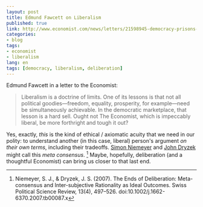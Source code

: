 ```yaml
---
layout: post
title: Edmund Fawcett on Liberalism
published: true
link: http://www.economist.com/news/letters/21598945-democracy-prisons-space-flight-uganda?frsc=dg%7Ce
categories:
- blog
tags:
- economist
- liberalism
lang: en
tags: [democracy, liberalism, deliberation]
---
```


Edmund Fawcett in a letter to the Economist:

> Liberalism is a doctrine of limits.
> One of its lessons is that not all political goodies—freedom, equality, prosperity, for example—need be simultaneously achievable.
> In the democratic marketplace, that lesson is a hard sell.
> Ought not The Economist, which is impeccably liberal, be more forthright and tough it out?

Yes, exactly, *this* is the kind of ethical / axiomatic acuity that we need in our polity:
to understand another (in this case, liberal) person's argument *on their own terms*, including their tradeoffs.
[Simon Niemeyer](http://deliberativedemocracy.anu.edu.au/dr-simon-niemeyer) and [John Dryzek](http://socpol.anu.edu.au/people/academic-staff/john-dryzek) might call this _meta consensus_. [^1]
Maybe, hopefully, deliberation (and a thoughtful Economist) can bring us closer to that last end.

[^1]: Niemeyer, S. J., & Dryzek, J. S. (2007). The Ends of Deliberation: Meta-consensus and Inter-subjective Rationality as Ideal Outcomes. Swiss Political Science Review, 13(4), 497–526. doi:10.1002/j.1662-6370.2007.tb00087.x